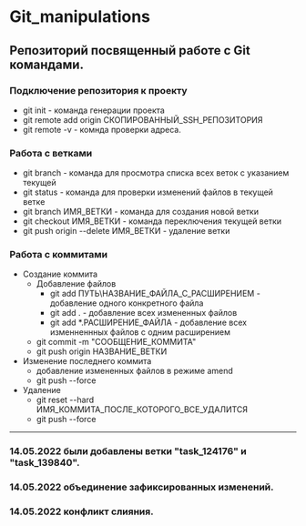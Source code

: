 # Git_manipulations
## Репозиторий посвященный работе с Git командами.
### Подключение репозитория к проекту
- git init - команда генерации проекта
- git remote add origin СКОПИРОВАННЫЙ_SSH_РЕПОЗИТОРИЯ
- git remote -v - комнда проверки адреса.
### Работа с ветками
- git branch - команда для просмотра списка всех веток с указанием текущей
- git status - команда для проверки изменений файлов в текущей ветке
- git branch ИМЯ_ВЕТКИ - команда для создания новой ветки
- git checkout ИМЯ_ВЕТКИ - команда переключения текущей ветки
- git push origin --delete ИМЯ_ВЕТКИ - удаление ветки
### Работа с коммитами
- Создание коммита
  - Добавление файлов
    - git add ПУТЬ\НАЗВАНИЕ_ФАЙЛА_С_РАСШИРЕНИЕМ - добавление одного конкретного файла
    - git add . - добавление всех измененных файлов
    - git add *.РАСШИРЕНИЕ_ФАЙЛА - добавление всех изменненнных файлов с одним расширением
  - git commit -m "СООБЩЕНИЕ_КОММИТА"
  - git push origin НАЗВАНИЕ_ВЕТКИ
- Изменение последнего коммита
  - добавление измененных файлов в режиме amend
  - git push --force
- Удаление
  - git reset --hard ИМЯ_КОММИТА_ПОСЛЕ_КОТОРОГО_ВСЕ_УДАЛИТСЯ
  - git push --force
___
### 14.05.2022 были добавлены ветки "task_124176" и "task_139840".
### 14.05.2022 объединение зафиксированных изменений.

### 14.05.2022 конфликт слияния.